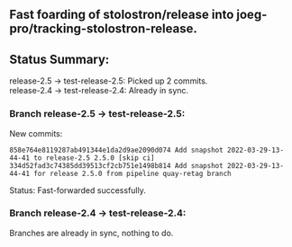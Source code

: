 ## Fast foarding of stolostron/release into joeg-pro/tracking-stolostron-release.

## Status Summary:

release-2.5 -> test-release-2.5: Picked up 2 commits.  
release-2.4 -> test-release-2.4: Already in sync.  

### Branch release-2.5 -> test-release-2.5:

New commits:

```
858e764e8119287ab491344e1da2d9ae2090d074 Add snapshot 2022-03-29-13-44-41 to release-2.5 2.5.0 [skip ci]
334d52fad3c74385dd39513cf2cb751e1498b814 Add snapshot 2022-03-29-13-44-41 for release 2.5.0 from pipeline quay-retag branch
```

Status: Fast-forwarded successfully.

### Branch release-2.4 -> test-release-2.4:

Branches are already in sync, nothing to do.
